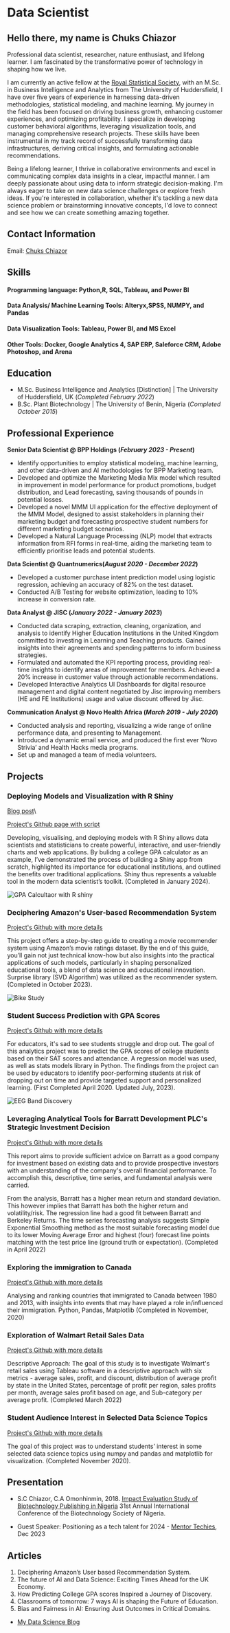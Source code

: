 # Data Scientist



## Hello there, my name is Chuks Chiazor 

Professional data scientist, researcher, nature enthusiast, and lifelong learner. 
I am fascinated by the transformative power of technology in shaping how we live.

I am currently an active fellow at the [Royal Statistical Society](https://rss.org.uk), with an M.Sc. in Business Intelligence and Analytics from The University of Huddersfield, I have over five years of experience in harnessing data-driven methodologies, statistical modeling, and machine learning. My journey in the field has been focused on driving business growth, enhancing customer experiences, and optimizing profitability. I specialize in developing customer behavioral algorithms, leveraging visualization tools, and managing comprehensive research projects. These skills have been instrumental in my track record of successfully transforming data infrastructures, deriving critical insights, and formulating actionable recommendations.

Being a lifelong learner, I thrive in collaborative environments and excel in communicating complex data insights in a clear, impactful manner. 
I am deeply passionate about using data to inform strategic decision-making. I'm always eager to take on new data science challenges or explore fresh ideas. 
If you're interested in collaboration, whether it's tackling a new data science problem or brainstorming innovative concepts, 
I'd love to connect and see how we can create something amazing together.




## Contact Information

Email: [Chuks Chiazor](mailto:chiazor_chuks@rocketmail.com)


## Skills
#### Programming language: Python,R, SQL, Tableau, and Power BI
#### Data Analysis/ Machine Learning Tools: Alteryx,SPSS, NUMPY, and Pandas
#### Data Visualization Tools: Tableau, Power BI, and MS Excel
#### Other Tools: Docker, Google Analytics 4, SAP ERP, Saleforce CRM, Adobe Photoshop, and Arena 

## Education
- M.Sc. Business Intelligence and Analytics [Distinction] | The University of Huddersfield, UK (_Completed February 2022_)								       			 			        		
- B.Sc. Plant Biotechnology | The University of Benin, Nigeria (_Completed October 2015_)



## Professional Experience
**Senior Data Scientist @ BPP Holdings (_February 2023 - Present_)**
- Identify opportunities to employ statistical modeling, machine learning, and other data-driven and AI methodologies for BPP Marketing team.
- Developed and optimize the Marketing Media Mix model which resulted in improvement in model performance for product promotions, budget distribution, and Lead forecasting, saving thousands of pounds in potential losses.
- Developed a novel MMM UI application for the effective deployment of the MMM Model, designed to assist stakeholders in planning their marketing budget and forecasting prospective student numbers for different marketing budget scenarios.
-  Developed a Natural Language Processing (NLP) model that extracts information from RFI forms in real-time, aiding the marketing team to efficiently prioritise leads and potential students.
  
**Data Scientist @ Quantnumerics(_August 2020 - December 2022_)**
- Developed a customer purchase intent prediction model using logistic regression, achieving an accuracy of 82% on the test dataset.
- Conducted A/B Testing for website optimization, leading to 10% increase in conversion rate.

**Data Analyst @ JISC (_January 2022 - January 2023_)**
- Conducted data scraping, extraction, cleaning, organization, and analysis to identify Higher Education Institutions in the United Kingdom committed to investing in Learning and Teaching products. Gained insights into their agreements and spending patterns to inform business strategies.
- Formulated and automated the KPI reporting process, providing real-time insights to identify areas of improvement for members. Achieved a 20% increase in customer value through actionable recommendations.
- Developed Interactive Analytics UI Dashboards for digital resource management and digital content negotiated by Jisc improving members (HE and FE Institutions) usage and value discount offered by Jisc.
  
**Communication Analyst @ Novo Health Africa (_March 2019 - July 2020_)**
- Conducted analysis and reporting, visualizing a wide range of online performance data, and presenting to Management.
- Introduced a dynamic email service, and produced the first ever ‘Novo Strivia’ and Health Hacks media programs.
- Set up and managed a team of media volunteers.




## Projects


### Deploying Models and Visualization with R Shiny
[Blog post](https://medium.com/@msjntzkdt/unlocking-the-power-of-data-with-r-shiny-web-applications-for-model-deployment-and-visualisation-10fe0ff36281)\

[Project's Github page with script](https://github.com/chukschiazor/GPA-Calculator)

Developing, visualising, and deploying models with R Shiny allows data scientists and statisticians to create powerful, interactive, and user-friendly charts and web applications. By bulidng a college GPA calculator as an example, I’ve demonstrated the process of building a Shiny app from scratch, highlighted its importance for educational institutions, and outlined the benefits over traditional applications. Shiny thus represents a valuable tool in the modern data scientist’s toolkit. (Completed in January 2024).

 ![GPA Calcultaor with R shiny](/Pages/utils/shiny.png)



### Deciphering Amazon's User-based Recommendation System
[Project's Github with more details](https://github.com/chukolate007/Predicting-GPA-Scores-of-College-Students)

This project offers a step-by-step guide to creating a movie recommender system using Amazon’s movie ratings dataset. By the end of this guide, you’ll gain not just technical know-how but also insights into the practical applications of such models, particularly in shaping personalized educational tools, a blend of data science and educational innovation. Surprise library (SVD Algorithm) was utilized as the recommender system.
(Completed in October 2023).

 ![Bike Study](/Pages/utils/0.png)

 
### Student Success Prediction with GPA Scores
[Project's Github with more details](https://github.com/chukolate007/Predicting-GPA-Scores-of-College-Students)

For educators, it's sad to see students struggle and drop out. The goal of this analytics project was to predict the GPA scores of college students based on their SAT scores and attendance. A regression model was used, as well as stats models library in Python. The findings from the project can be used by educators to identify poor-performing students at risk of dropping out on time and provide targeted support and personalized learning.
(First Completed April 2020. Updated July, 2023).

![EEG Band Discovery](/Pages/utils/success.jpeg)

### Leveraging Analytical Tools for Barratt Development PLC's Strategic Investment Decision
[Project's Github with more details](https://github.com/chukolate007/Analytical-Report-of-Barratt-Development-PLC-)

This report aims to provide sufficient advice on Barratt as a good company for investment based on existing data and to provide prospective investors with an understanding of the company's overall financial performance. To accomplish this, descriptive, time series, and fundamental analysis were carried.

From the analysis, Barratt has a higher mean return and standard deviation. This however implies that Barratt has both the higher return and volatility/risk. The regression line had a good fit between Barratt and Berkeley Returns. The time series forecasting analysis suggests Simple Exponential Smoothing method as the most suitable forecasting model due to its lower Moving Average Error and highest (four) forecast line points matching with the test price line (ground truth or expectation).
(Completed in April 2022)


### Exploring the immigration to Canada
[Project's Github with more details](https://github.com/chukolate007/Visualizing-Datasets-from-immigrations-to-canada-fro-1980-to-2013)

Analysing and ranking countries that immigrated to Canada between 1980 and 2013, with insights into events that may have played a role in/influenced their immigration. Python, Pandas, Matplotlib (Completed in November, 2020)

### Exploration of Walmart Retail Sales Data

[Project's Github with more details](https://github.com/chukolate007/-EXPLORATION-OF-WALMART-RETAIL-SALES-DATA-A-DESCRIPTIVE-APPROACH)

Descriptive Approach: The goal of this study is to investigate Walmart's retail sales using Tableau software in a descriptive approach with six metrics - average sales, profit, and discount, distribution of average profit by state in the United States, percentage of profit per region, sales profits per month, average sales profit based on age, and Sub-category per average profit. (Completed March 2022)


### Student Audience Interest in Selected Data Science Topics

[Project's Github with more details](https://github.com/chukolate007/Visualizing-Selected-Data-Science)

The goal of this project was to understand students’ interest in some selected data science topics using numpy and pandas and matplotlib for visualization. (Completed November 2020).



## Presentation

- S.C Chiazor, C.A Omonhinmin, 2018. [Impact Evaluation Study of Biotechnology Publishing in Nigeria](https://scholar.google.com/citations?user=KLq2IvEAAAAJ&hl=en%20%20https://scholar.google.com/citations?view_op=view_citation&hl=en&user=KLq2IvEAAAAJ&cstart=20&pagesize=80&citation_for_view=KLq2IvEAAAAJ:Zph67rFs4hoC) 31st Annual International Conference of the Biotechnology Society of Nigeria.
  
- Guest Speaker: Positioning as a tech talent for 2024 - [Mentor Techies](https://mentor-techies.com), Dec 2023


## Articles
1. Deciphering Amazon’s User based Recommendation System. 
2. The future of AI and Data Science: Exciting Times Ahead for the UK Economy.
3. How Predicting College GPA scores Inspired a Journey of Discovery.
4. Classrooms of tomorrow: 7 ways AI is shaping the Future of Education.
5. Bias and Fairness in AI: Ensuring Just Outcomes in Critical Domains.

- [My Data Science Blog](https://medium.com/@msjntzkdt)



